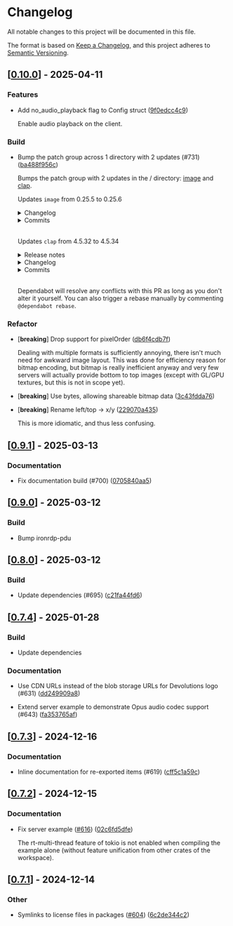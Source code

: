 # Changelog

All notable changes to this project will be documented in this file.

The format is based on [Keep a Changelog](https://keepachangelog.com/en/1.0.0/),
and this project adheres to [Semantic Versioning](https://semver.org/spec/v2.0.0.html).


## [[0.10.0](https://github.com/Devolutions/IronRDP/compare/ironrdp-v0.9.1...ironrdp-v0.10.0)] - 2025-04-11

### <!-- 1 -->Features

- Add no_audio_playback flag to Config struct ([9f0edcc4c9](https://github.com/Devolutions/IronRDP/commit/9f0edcc4c9c49d59cc10de37f920aae073e3dd8a)) 

  Enable audio playback on the client.

### <!-- 7 -->Build

- Bump the patch group across 1 directory with 2 updates (#731) ([ba488f956c](https://github.com/Devolutions/IronRDP/commit/ba488f956c13538b37f1d3444afbbb2915ea37d6)) 

  Bumps the patch group with 2 updates in the / directory:
  [image](https://github.com/image-rs/image) and
  [clap](https://github.com/clap-rs/clap).
  
  Updates `image` from 0.25.5 to 0.25.6
  <details>
  <summary>Changelog</summary>
  <p><em>Sourced from <a
  href="https://github.com/image-rs/image/blob/main/CHANGES.md">image's
  changelog</a>.</em></p>
  <blockquote>
  <h3>Version 0.25.6</h3>
  <p>Features:</p>
  <ul>
  <li>Improved format detection (<a
  href="https://redirect.github.com/image-rs/image/pull/2418">#2418</a>)</li>
  <li>Implement writing ICC profiles for JPEG and PNG images (<a
  href="https://redirect.github.com/image-rs/image/pull/2389">#2389</a>)</li>
  </ul>
  <p>Bug fixes:</p>
  <ul>
  <li>JPEG encoding bugfix (<a
  href="https://redirect.github.com/image-rs/image/pull/2387">#2387</a>)</li>
  <li>Expanded ICO format detection (<a
  href="https://redirect.github.com/image-rs/image/pull/2434">#2434</a>)</li>
  <li>Fixed EXR bug with NaNs (<a
  href="https://redirect.github.com/image-rs/image/pull/2381">#2381</a>)</li>
  <li>Various documentation improvements</li>
  </ul>
  </blockquote>
  </details>
  <details>
  <summary>Commits</summary>
  <ul>
  <li><a
  href="https://github.com/image-rs/image/commit/f337e27aadaae8b86484429bc6020fef8a019c95"><code>f337e27</code></a>
  Release 0.25.6 (<a
  href="https://redirect.github.com/image-rs/image/issues/2441">#2441</a>)</li>
  <li><a
  href="https://github.com/image-rs/image/commit/0166f687e9276cec9081a72488ba1f0c9bd88608"><code>0166f68</code></a>
  CI: add num-traits to public (<a
  href="https://redirect.github.com/image-rs/image/issues/2446">#2446</a>)</li>
  <li><a
  href="https://github.com/image-rs/image/commit/ca9e2dceb436a8c5a8202797cb9e8a1573eba35e"><code>ca9e2dc</code></a>
  add links to readme (<a
  href="https://redirect.github.com/image-rs/image/issues/2437">#2437</a>)</li>
  <li><a
  href="https://github.com/image-rs/image/commit/95be33928ea284a4621bae7e06abb17025a66df4"><code>95be339</code></a>
  Making clippy happy (<a
  href="https://redirect.github.com/image-rs/image/issues/2439">#2439</a>)</li>
  <li><a
  href="https://github.com/image-rs/image/commit/c62d3ace614155ac46c95b85b1ec86db337d15c0"><code>c62d3ac</code></a>
  Detect image/vnd.microsoft.icon mime types as ImageFormat::Ico (<a
  href="https://redirect.github.com/image-rs/image/issues/2434">#2434</a>)</li>
  <li><a
  href="https://github.com/image-rs/image/commit/85f2412d552ddd2f576e16d023fd352589f4c605"><code>85f2412</code></a>
  Fix missing spaces in JpegDecoder error message (<a
  href="https://redirect.github.com/image-rs/image/issues/2433">#2433</a>)</li>
  <li><a
  href="https://github.com/image-rs/image/commit/b22ba14127749ce821b03119a492c776fc1846d4"><code>b22ba14</code></a>
  Remove limits when parsing JPEG metadata (<a
  href="https://redirect.github.com/image-rs/image/issues/2429">#2429</a>)</li>
  <li><a
  href="https://github.com/image-rs/image/commit/4ef6f1505cb0b320c530d8b0a029d0cfa4b13b14"><code>4ef6f15</code></a>
  Fix unbalanced backticks in doc comments (<a
  href="https://redirect.github.com/image-rs/image/issues/2427">#2427</a>)</li>
  <li><a
  href="https://github.com/image-rs/image/commit/d4054385a1b6071bfa34e045f4b598d31d68f41f"><code>d405438</code></a>
  Reduce typo count (<a
  href="https://redirect.github.com/image-rs/image/issues/2426">#2426</a>)</li>
  <li><a
  href="https://github.com/image-rs/image/commit/68159de1c1f57653c0ce93422921b32633b6bd45"><code>68159de</code></a>
  Update resize and blurs doc (<a
  href="https://redirect.github.com/image-rs/image/issues/2424">#2424</a>)</li>
  <li>Additional commits viewable in <a
  href="https://github.com/image-rs/image/compare/v0.25.5...v0.25.6">compare
  view</a></li>
  </ul>
  </details>
  <br />
  
  Updates `clap` from 4.5.32 to 4.5.34
  <details>
  <summary>Release notes</summary>
  <p><em>Sourced from <a
  href="https://github.com/clap-rs/clap/releases">clap's
  releases</a>.</em></p>
  <blockquote>
  <h2>v4.5.34</h2>
  <h2>[4.5.34] - 2025-03-27</h2>
  <h3>Fixes</h3>
  <ul>
  <li><em>(help)</em> Don't add extra blank lines with
  <code>flatten_help(true)</code> and subcommands without arguments</li>
  </ul>
  <h2>v4.5.33</h2>
  <h2>[4.5.33] - 2025-03-26</h2>
  <h3>Fixes</h3>
  <ul>
  <li><em>(error)</em> When showing the usage of a suggestion for an
  unknown argument, don't show the group</li>
  </ul>
  </blockquote>
  </details>
  <details>
  <summary>Changelog</summary>
  <p><em>Sourced from <a
  href="https://github.com/clap-rs/clap/blob/master/CHANGELOG.md">clap's
  changelog</a>.</em></p>
  <blockquote>
  <h2>[4.5.34] - 2025-03-27</h2>
  <h3>Fixes</h3>
  <ul>
  <li><em>(help)</em> Don't add extra blank lines with
  <code>flatten_help(true)</code> and subcommands without arguments</li>
  </ul>
  <h2>[4.5.33] - 2025-03-26</h2>
  <h3>Fixes</h3>
  <ul>
  <li><em>(error)</em> When showing the usage of a suggestion for an
  unknown argument, don't show the group</li>
  </ul>
  </blockquote>
  </details>
  <details>
  <summary>Commits</summary>
  <ul>
  <li><a
  href="https://github.com/clap-rs/clap/commit/5d2cdac3e6a7aa5fc720f911a2a5a7671e610758"><code>5d2cdac</code></a>
  chore: Release</li>
  <li><a
  href="https://github.com/clap-rs/clap/commit/f1c10ebe58f888cf96b48aeb8c4b0b6d6cbc6e6f"><code>f1c10eb</code></a>
  docs: Update changelog</li>
  <li><a
  href="https://github.com/clap-rs/clap/commit/a4d1a7fe2b9dc4b52fccb15515e2931291217059"><code>a4d1a7f</code></a>
  chore(ci): Take a break from template updates</li>
  <li><a
  href="https://github.com/clap-rs/clap/commit/e95ed396c427febc684f4a0995fcbd3a025e6a37"><code>e95ed39</code></a>
  Merge pull request <a
  href="https://redirect.github.com/clap-rs/clap/issues/5775">#5775</a>
  from vivienm/master</li>
  <li><a
  href="https://github.com/clap-rs/clap/commit/18f8d4c3f5e0e2fd967e2342c4ccb030da241fe8"><code>18f8d4c</code></a>
  chore(deps): Update Rust Stable to v1.82 (<a
  href="https://redirect.github.com/clap-rs/clap/issues/5788">#5788</a>)</li>
  <li><a
  href="https://github.com/clap-rs/clap/commit/f35d8e09fbc8f72033518423d7102faa1fd50646"><code>f35d8e0</code></a>
  Merge pull request <a
  href="https://redirect.github.com/clap-rs/clap/issues/5787">#5787</a>
  from epage/template</li>
  <li><a
  href="https://github.com/clap-rs/clap/commit/1389d7d689f2730c61222d261401c7331a39ceae"><code>1389d7d</code></a>
  chore: Update from '_rust/main' template</li>
  <li><a
  href="https://github.com/clap-rs/clap/commit/dbc9faa79d67ab86cbe68da68b2cd93a0335661a"><code>dbc9faa</code></a>
  chore(ci): Initialize git for template update</li>
  <li><a
  href="https://github.com/clap-rs/clap/commit/3dac2f36833e08f6cac85b03e5907ca3dec03c4c"><code>3dac2f3</code></a>
  chore(ci): Get history for template update</li>
  <li><a
  href="https://github.com/clap-rs/clap/commit/e1f77dacf108a8cfdbe8bdff3de36bdfa3bcf50d"><code>e1f77da</code></a>
  chore(ci): Fix branch for template update</li>
  <li>Additional commits viewable in <a
  href="https://github.com/clap-rs/clap/compare/clap_complete-v4.5.32...clap_complete-v4.5.34">compare
  view</a></li>
  </ul>
  </details>
  <br />
  
  
  Dependabot will resolve any conflicts with this PR as long as you don't
  alter it yourself. You can also trigger a rebase manually by commenting
  `@dependabot rebase`.

### Refactor

- [**breaking**] Drop support for pixelOrder ([db6f4cdb7f](https://github.com/Devolutions/IronRDP/commit/db6f4cdb7f379713979b930e8e1fa1a813ebecc4)) 

  Dealing with multiple formats is sufficiently annoying, there isn't much
  need for awkward image layout. This was done for efficiency reason for
  bitmap encoding, but bitmap is really inefficient anyway and very few
  servers will actually provide bottom to top images (except with GL/GPU
  textures, but this is not in scope yet).

- [**breaking**] Use bytes, allowing shareable bitmap data ([3c43fdda76](https://github.com/Devolutions/IronRDP/commit/3c43fdda76f4ef6413db4010471364d6b1be2798)) 

- [**breaking**] Rename left/top -> x/y ([229070a435](https://github.com/Devolutions/IronRDP/commit/229070a43554927a01541052a819fe3fcd32a913)) 

  This is more idiomatic, and thus less confusing.



## [[0.9.1](https://github.com/Devolutions/IronRDP/compare/ironrdp-v0.9.0...ironrdp-v0.9.1)] - 2025-03-13

### <!-- 6 -->Documentation

- Fix documentation build (#700) ([0705840aa5](https://github.com/Devolutions/IronRDP/commit/0705840aa51bc920e76f0cf1fce06b29733c6e2d)) 

## [[0.9.0](https://github.com/Devolutions/IronRDP/compare/ironrdp-v0.8.0...ironrdp-v0.9.0)] - 2025-03-12

### <!-- 7 -->Build

- Bump ironrdp-pdu



## [[0.8.0](https://github.com/Devolutions/IronRDP/compare/ironrdp-v0.7.4...ironrdp-v0.8.0)] - 2025-03-12

### <!-- 7 -->Build

- Update dependencies (#695) ([c21fa44fd6](https://github.com/Devolutions/IronRDP/commit/c21fa44fd6f3c6a6b74788ff68e83133c1314caa)) 

## [[0.7.4](https://github.com/Devolutions/IronRDP/compare/ironrdp-v0.7.3...ironrdp-v0.7.4)] - 2025-01-28

### Build

- Update dependencies

### <!-- 6 -->Documentation

- Use CDN URLs instead of the blob storage URLs for Devolutions logo (#631) ([dd249909a8](https://github.com/Devolutions/IronRDP/commit/dd249909a894004d4f728d30b3a4aa77a0f8193b)) 

- Extend server example to demonstrate Opus audio codec support (#643) ([fa353765af](https://github.com/Devolutions/IronRDP/commit/fa353765af016734c07e31fff44d19dabfdd4199)) 


## [[0.7.3](https://github.com/Devolutions/IronRDP/compare/ironrdp-v0.7.2...ironrdp-v0.7.3)] - 2024-12-16

### <!-- 6 -->Documentation

- Inline documentation for re-exported items (#619) ([cff5c1a59c](https://github.com/Devolutions/IronRDP/commit/cff5c1a59cdc2da73cabcb675fcf2d85dc81fd68)) 



## [[0.7.2](https://github.com/Devolutions/IronRDP/compare/ironrdp-v0.7.1...ironrdp-v0.7.2)] - 2024-12-15

### <!-- 6 -->Documentation

- Fix server example ([#616](https://github.com/Devolutions/IronRDP/pull/616)) ([02c6fd5dfe](https://github.com/Devolutions/IronRDP/commit/02c6fd5dfe142b7cc6f15cb17292504657818498)) 

  The rt-multi-thread feature of tokio is not enabled when compiling the
  example alone (without feature unification from other crates of the
  workspace).



## [[0.7.1](https://github.com/Devolutions/IronRDP/compare/ironrdp-v0.7.0...ironrdp-v0.7.1)] - 2024-12-14

### Other

- Symlinks to license files in packages ([#604](https://github.com/Devolutions/IronRDP/pull/604)) ([6c2de344c2](https://github.com/Devolutions/IronRDP/commit/6c2de344c2dd93ce9621834e0497ed7c3bfaf91a)) 

